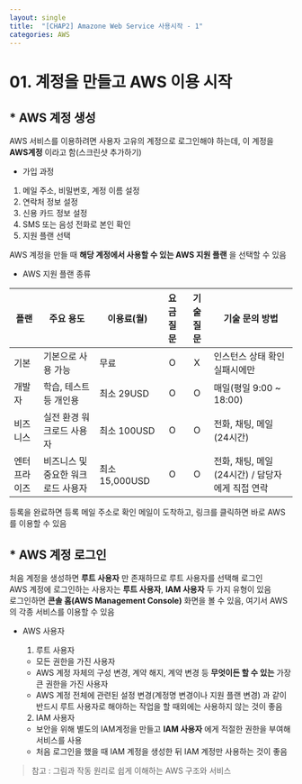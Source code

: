 ```yaml
---
layout: single
title:  "[CHAP2] Amazone Web Service 사용시작 - 1"
categories: AWS
---
```


# 01. 계정을 만들고 AWS 이용 시작

## * AWS 계정 생성

AWS 서비스를 이용하려면 사용자 고유의 계정으로 로그인해야 하는데, 이 계정을 **AWS계정** 이라고 함(스크린샷 추가하기)  

* 가입 과정
1. 메일 주소, 비밀번호, 계정 이름 설정
2. 연락처 정보 설정
3. 신용 카드 정보 설정
4. SMS 또는 음성 전화로 본인 확인
5. 지원 플랜 선택

AWS 계정을 만들 때 **해당 계정에서 사용할 수 있는 AWS 지원 플랜** 을 선택할 수 있음  

* AWS 지원 플랜 종류

|플랜|주요 용도|이용료(월)|요금질문|기술질문|기술 문의 방법|
|---|---|---|:---:|:---:|---|
|기본|기본으로 사용 가능|무료|O|X|인스턴스 상태 확인 실패시에만|
|개발자|학습, 테스트 등 개인용|최소 29USD|O|O|매일(평일 9:00 ~ 18:00)|
|비즈니스|실전 환경 워크로드 사용자|최소 100USD|O|O|전화, 채팅, 메일(24시간)|
|엔터프라이즈|비즈니스 및 중요한 워크로드 사용자|최소 15,000USD|O|O|전화, 채팅, 메일(24시간) / 담당자에게 직접 연락|

등록을 완료하면 등록 메일 주소로 확인 메일이 도착하고, 링크를 클릭하면 바로 AWS를 이용할 수 있음  


## * AWS 계정 로그인

처음 계정을 생성하면 **루트 사용자** 만 존재하므로 루트 사용자를 선택해 로그인  
AWS 계정에 로그인하는 사용자는 **루트 사용자**, **IAM 사용자** 두 가지 유형이 있음  
로그인하면 **콘솔 홈(AWS Management Console)** 화면을 볼 수 있음, 여기서 AWS의 각종 서비스를 이용할 수 있음  

* AWS 사용자
  1. 루트 사용자
    - 모든 권한을 가진 사용자  
    - AWS 계정 자체의 구성 변경, 계약 해지, 계약 변경 등 **무엇이든 할 수 있는** 가장 큰 권한을 가진 사용자
    - AWS 계정 전체에 관련된 설정 변경(계정명 변경이나 지원 플랜 변경) 과 같이 반드시 루트 사용자로 해야하는 작업을 할 때외에는 사용하지 않는 것이 좋음  

  2. IAM 사용자
    - 보안을 위해 별도의 IAM계정을 만들고 **IAM 사용자** 에게 적절한 권한을 부여해 서비스를 사용  
    - 처음 로그인을 했을 때 IAM 계정을 생성한 뒤 IAM 계정만 사용하는 것이 좋음  

 
> 참고 : 그림과 작동 원리로 쉽게 이해하는 AWS 구조와 서비스